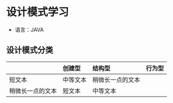 # 设计模式学习
- 语言：JAVA

## 设计模式分类
|        | 创建型   | 结构型    | 行为型 |
| :------| :------ | :------- | :---- |
| 短文本 | 中等文本 | 稍微长一点的文本 |   |
| 稍微长一点的文本 | 短文本 | 中等文本 |   |